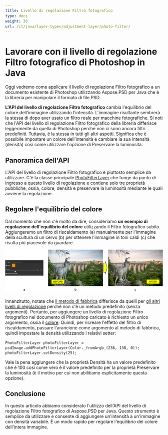 ```yaml
---
title: Livello di regolazione Filtro fotografico
type: docs
weight: 30
url: /it/java/layer-types/adjustment-layer/photo-filter/
---
```


# Lavorare con il livello di regolazione Filtro fotografico di Photoshop in Java

Oggi vedremo come applicare il livello di regolazione Filtro fotografico a un documento esistente di Photoshop utilizzando Aspose.PSD per Java che è la libreria per manipolare il formato di file PSD.

**L'API del livello di regolazione Filtro fotografico** cambia l'equilibrio del colore dell'immagine utilizzando l'intensità. L'immagine risultante sembrerà la stessa di dopo aver usato un filtro reale per macchine fotografiche. Si noti che l'API del livello di regolazione Filtro fotografico della libreria differisce leggermente da quella di Photoshop perché non ci sono ancora filtri predefiniti. Tuttavia, è la stessa in tutti gli altri aspetti. Significa che è possibile impostare un colore dell'intensità e cambiare la sua intensità (densità) così come utilizzare l'opzione di Preservare la luminosità.

## Panoramica dell'API

L'API del livello di regolazione Filtro fotografico è piuttosto semplice da utilizzare. C'è la classe principale [PhotoFilterLayer](https://reference.aspose.com/psd/java/com.aspose.psd.fileformats.psd.layers.adjustmentlayers/photofilterlayer) che funge da punto di ingresso a questo livello di regolazione e contiene solo tre proprietà pubbliche, ossia, colore, densità e preservare la luminosità mediante le quali avviene la regolazione.

## Regolare l'equilibrio del colore

Dal momento che non c'è molto da dire, consideriamo **un esempio di regolazione dell'equilibrio del colore** utilizzando il Filtro fotografico subito. Aggiungeremo un filtro di riscaldamento (a) manualmente per l'immagine della scultura di un cervo (b) per ottenere l'immagine in toni caldi (c) che risulta più piacevole da guardare.

![Esempio di livello di regolazione Filtro fotografico](photo-filter-adjustment-layer-figure-1.png)

Innanzitutto, notate che [il metodo di fabbrica](https://reference.aspose.com/psd/java/com.aspose.psd.fileformats.psd/PsdImage#addPhotoFilterLayer-com.aspose.psd.Color-) differisce da quelli per [gli altri livelli di regolazione](https://docs.aspose.com/display/psdjava/PSD+Adjustment+Layers) perché non c'è un metodo predefinito (senza argomenti). Pertanto, per aggiungere un livello di regolazione Filtro fotografico nel documento di Photoshop caricato è richiesto un unico argomento, ossia il [colore](https://reference.aspose.com/psd/java/com.aspose.psd/Color). Quindi, per ricreare l'effetto del filtro di riscaldamento, passare l'arancione come argomento al metodo di fabbrica, quindi impostare la densità utilizzando i relativi setter:

    PhotoFilterLayer photoFilterLayer = psdImage.addPhotoFilterLayer(Color._fromArgb_(236, 138, 0));
    photoFilterLayer.setDensity(25);

Vale la pena aggiungere che la proprietà Densità ha un valore predefinito che è 100 così come vero è il valore predefinito per la proprietà Preservare la luminosità (è il motivo per cui non abilitiamo esplicitamente questa opzione).

## Conclusione

In questo articolo abbiamo considerato l'utilizzo dell'API del livello di regolazione Filtro fotografico di Aspose.PSD per Java. Questo strumento è semplice da utilizzare e consente di aggiungere un'intensità a un'immagine con densità variabile. È un modo rapido per regolare l'equilibrio del colore dell'intera immagine.

